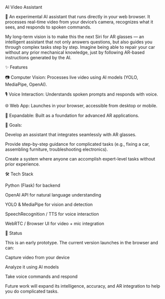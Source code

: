 AI Video Assistant

🚀 An experimental AI assistant that runs directly in your web browser.
It processes real-time video from your device’s camera, recognizes what it sees, and responds to spoken commands.

My long-term vision is to make this the next Siri for AR glasses — an intelligent assistant that not only answers questions, but also guides you through complex tasks step by step. Imagine being able to repair your car without any prior mechanical knowledge, just by following AR-based instructions generated by the AI.

✨ Features

📷 Computer Vision: Processes live video using AI models (YOLO, MediaPipe, OpenAI).

🎙️ Voice Interaction: Understands spoken prompts and responds with voice.

🌐 Web App: Launches in your browser, accessible from desktop or mobile.

🧠 Expandable: Built as a foundation for advanced AR applications.

🎯 Goals:

Develop an assistant that integrates seamlessly with AR glasses.

Provide step-by-step guidance for complicated tasks (e.g., fixing a car, assembling furniture, troubleshooting electronics).

Create a system where anyone can accomplish expert-level tasks without prior experience.

🛠️ Tech Stack

Python (Flask) for backend

OpenAI API for natural language understanding

YOLO & MediaPipe for vision and detection

SpeechRecognition / TTS for voice interaction

WebRTC / Browser UI for video + mic integration

🚧 Status

This is an early prototype. The current version launches in the browser and can:

Capture video from your device

Analyze it using AI models

Take voice commands and respond

Future work will expand its intelligence, accuracy, and AR integration to help you do complicated tasks.

